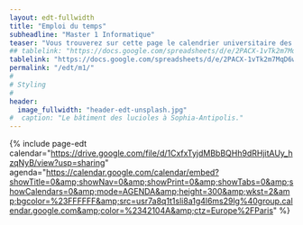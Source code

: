 ```yaml
---
layout: edt-fullwidth
title: "Emploi du temps"
subheadline: "Master 1 Informatique"
teaser: "Vous trouverez sur cette page le calendrier universitaire des parcours <i>Informatique</i> et <i>Computer Science</i>."
## tablelink: "https://docs.google.com/spreadsheets/d/e/2PACX-1vTk2m7MqD6w5nKZXtkXstMUcRHgLWlMMoPPXHSuoQKuaTOBFoy6RG2xoTWgC-GChg_ZN2ikOPp2SBew/pubhtml?gid=1523095882&amp;single=true&amp;widget=true&amp;headers=false"
tablelink: "https://docs.google.com/spreadsheets/d/e/2PACX-1vTk2m7MqD6w5nKZXtkXstMUcRHgLWlMMoPPXHSuoQKuaTOBFoy6RG2xoTWgC-GChg_ZN2ikOPp2SBew/pubhtml?widget=true&amp;headers=false"
permalink: "/edt/m1/"
#
# Styling
#
header:
  image_fullwidth: "header-edt-unsplash.jpg"
#  caption: "Le bâtiment des lucioles à Sophia-Antipolis."
---
```



{% include page-edt calendar="https://drive.google.com/file/d/1CxfxTyjdMBbBQHh9dRHjitAUy_hzqNyB/view?usp=sharing" agenda="https://calendar.google.com/calendar/embed?showTitle=0&amp;showNav=0&amp;showPrint=0&amp;showTabs=0&amp;showCalendars=0&amp;mode=AGENDA&amp;height=300&amp;wkst=2&amp;bgcolor=%23FFFFFF&amp;src=usr7a8q1t1sli8a1g4l6ms29lg%40group.calendar.google.com&amp;color=%2342104A&amp;ctz=Europe%2FParis" %}
